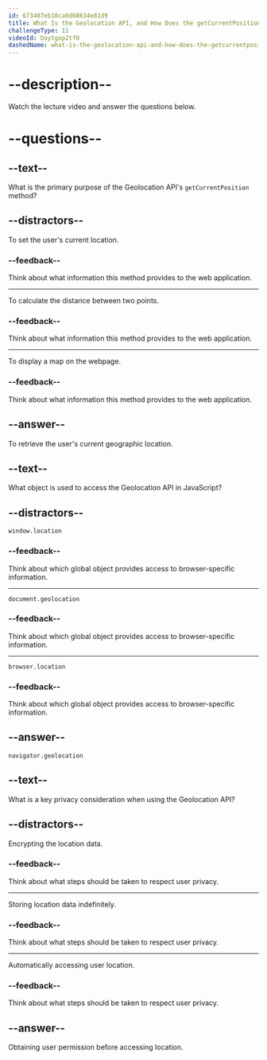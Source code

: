 ```yaml
---
id: 673407eb10ca9d68634e81d9
title: What Is the Geolocation API, and How Does the getCurrentPosition Work?
challengeType: 11
videoId: Daytgop2tf0
dashedName: what-is-the-geolocation-api-and-how-does-the-getcurrentposition-work
---
```


# --description--

Watch the lecture video and answer the questions below.

# --questions--

## --text--

What is the primary purpose of the Geolocation API's `getCurrentPosition` method?

## --distractors--

To set the user's current location.

### --feedback--

Think about what information this method provides to the web application.

---

To calculate the distance between two points.

### --feedback--

Think about what information this method provides to the web application.

---

To display a map on the webpage.

### --feedback--

Think about what information this method provides to the web application.

## --answer--

To retrieve the user's current geographic location.

## --text--

What object is used to access the Geolocation API in JavaScript?

## --distractors--

`window.location`

### --feedback--

Think about which global object provides access to browser-specific information.

---

`document.geolocation`

### --feedback--

Think about which global object provides access to browser-specific information.

---

`browser.location`

### --feedback--

Think about which global object provides access to browser-specific information.

## --answer--

`navigator.geolocation`

## --text--

What is a key privacy consideration when using the Geolocation API?

## --distractors--

Encrypting the location data.

### --feedback--

Think about what steps should be taken to respect user privacy.

---

Storing location data indefinitely.

### --feedback--

Think about what steps should be taken to respect user privacy.

---

Automatically accessing user location.

### --feedback--

Think about what steps should be taken to respect user privacy.

## --answer--

Obtaining user permission before accessing location.

